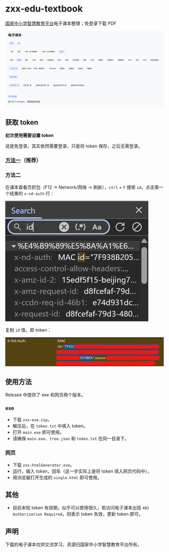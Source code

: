 # zxx-edu-textbook

[国家中小学智慧教育平台](https://basic.smartedu.cn/)电子课本整理；免登录下载 PDF

![](https://github.com/788009/zxx-edu-textbook/blob/main/images/%E5%B1%8F%E5%B9%95%E6%88%AA%E5%9B%BE%202025-03-28%20220136.png?raw=true)

## 获取 token

**初次使用需要设置 token**

说是免登录，其实依然需要登录，只是将 token 保存，之后无需登录。

### [方法一](https://github.com/happycola233/tchMaterial-parser?tab=readme-ov-file#2-%E8%AE%BE%E7%BD%AE-access-token)（推荐）

### 方法二

在课本查看页抓包（F12 → Network/网络 → 刷新），`ctrl` + `F` 搜索 `id`，点击第一个结果的 `x-nd-auth` 行：

![](https://github.com/788009/zxx-edu-textbook/blob/main/images/%E5%B1%8F%E5%B9%95%E6%88%AA%E5%9B%BE%202025-03-28%20212723.png?raw=true)

复制 `id` 值，即 token：

![](https://github.com/788009/zxx-edu-textbook/blob/main/images/%E5%B1%8F%E5%B9%95%E6%88%AA%E5%9B%BE%202025-03-28%20213058.png?raw=true)

## 使用方法

Release 中提供了 exe 和网页两个版本。

### exe

- 下载 `zxx-exe.zip`。
- 解压后，在 `token.txt` 中填入 token。
- 打开 `main.exe` 即可使用。
- 请确保 `main.exe`、`tree.json` 和 `token.txt` 在同一目录下。

### 网页

- 下载 `zxx-htmlGenerator.exe`。
- 运行，输入 token，回车（这一步实际上是将 token 填入网页代码中）。
- 用浏览器打开生成的 `single.html` 即可使用。

## 其他

- 目前未知 token 有效期，似乎可以使用很久，若访问电子课本出现 `401 Authorization Required`，则表示 token 失效，更新 token 即可。

## 声明

下载的电子课本仅供交流学习，资源归国家中小学智慧教育平台所有。